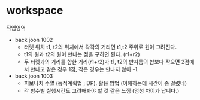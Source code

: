 # workspace
작업영역
- back joon 1002
    - 터렛 위치 t1, t2의 위치에서 각각의 거리면 t1,t2 주위로 윈이 그려진다.
    - t1의 원과 t2의 원이 만나는 점을 구하면 된다. (r1+r2)
    - 두 터렛과의 거리를 합한 거리(r1+r2)가 t1, t2의 반지름의 합보다 작으면 2점에서 만나고 같은 경우 1점, 작은 경우는 만나지 않아 -1.
- back joon 1003
    - 피보나치 수열 (동적계획법 ; DP). 활용 방법 (이해하는데 시간이 좀 걸렸네)
    - 각 함수별 실행시간도 고려해봐야 할 것 같은 느낌 (엄청 차이가 납니다.)